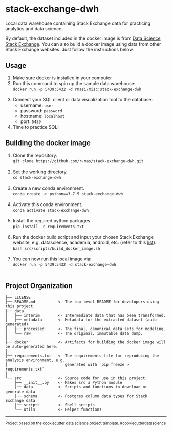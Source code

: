 stack-exchange-dwh
==============================

Local data warehouse containing Stack Exchange data for practicing analytics and data science.

By default, the dataset included in the docker image is from [Data Science Stack Exchange](https://datascience.stackexchange.com/). You can also build a docker image using data from other Stack Exchange websites. Just follow the instructions below.


Usage
------------
1. Make sure docker is installed in your computer
1. Run this command to spin up the sample data warehouse: 
<br>`docker run -p 5439:5432 -d rmasi/misc:stack-exchange-dwh`<br><br>
1. Connect your SQL client or data visualization tool to the database:
    - username: `user`
    - password: `password`
    - hostname: `localhost`
    - port: `5439`
1. Time to practice SQL!


Building the docker image
------------
1. Clone the repository.
<br>`git clone https://github.com/r-mas/stack-exchange-dwh.git`<br><br>
1. Set the working directory.
<br>`cd stack-exchange-dwh`<br><br>
1. Create a new conda environment.
<br>`conda create -n python==3.7.5 stack-exchange-dwh`<br><br>
1. Activate this conda environment.
<br>`conda activate stack-exchange-dwh`<br><br>
1. Install the required python packages.
<br>`pip install -r requirements.txt`<br><br>
1. Run the docker build script and input your chosen Stack Exchange website, e.g. datascience, academia, android, etc. (refer to this [list](https://archive.org/download/stackexchange)).
<br>`bash src/scripts/build_docker_image.sh`<br><br>
1. You can now run this local image via:
<br>`docker run -p 5439:5432 -d stack-exchange-dwh`<br><br>


Project Organization
------------

    ├── LICENSE
    ├── README.md          <- The top-level README for developers using this project.
    ├── data
    │   ├── interim        <- Intermediate data that has been transformed.
    │   ├── metadata       <- Metadata for the extracted dataset (auto-generated)
    │   ├── processed      <- The final, canonical data sets for modeling.
    │   └── raw            <- The original, immutable data dump.
    │
    ├── docker             <- Artifacts for building the docker image will be auto-generated here.
    │
    ├── requirements.txt   <- The requirements file for reproducing the analysis environment, e.g.
    │                         generated with `pip freeze > requirements.txt`
    │
    └── src                <- Source code for use in this project.
        ├── __init__.py    <- Makes src a Python module
        │── data           <- Scripts and functions to download or generate data
        │── schema         <- Postgres column data types for Stack Exchange data
        │── scripts        <- Shell scripts
        └── utils          <- Helper functions

--------

<p><small>Project based on the <a target="_blank" href="https://drivendata.github.io/cookiecutter-data-science/">cookiecutter data science project template</a>. #cookiecutterdatascience</small></p>
